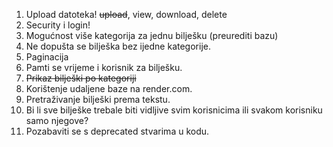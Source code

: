 1. Upload datoteka!
   ~~upload~~, view, download, delete
1. Security i login!
1. Mogućnost više kategorija za jednu bilješku (preurediti bazu)
1. Ne dopušta se bilješka bez ijedne kategorije.
1. Paginacija
1. Pamti se vrijeme i korisnik za bilješku.
1. ~~Prikaz bilješki po kategoriji~~
1. Korištenje udaljene baze na render.com.
1. Pretraživanje bilješki prema tekstu.
1. Bi li sve bilješke trebale biti vidljive svim korisnicima
   ili svakom korisniku samo njegove?
1. Pozabaviti se s deprecated stvarima u kodu.